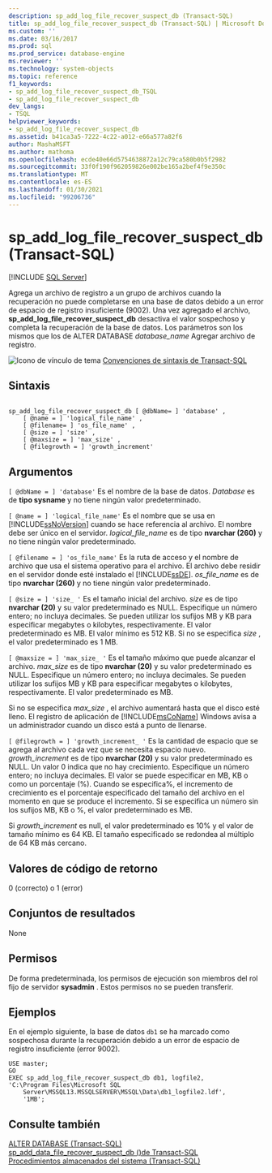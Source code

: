 ```yaml
---
description: sp_add_log_file_recover_suspect_db (Transact-SQL)
title: sp_add_log_file_recover_suspect_db (Transact-SQL) | Microsoft Docs
ms.custom: ''
ms.date: 03/16/2017
ms.prod: sql
ms.prod_service: database-engine
ms.reviewer: ''
ms.technology: system-objects
ms.topic: reference
f1_keywords:
- sp_add_log_file_recover_suspect_db_TSQL
- sp_add_log_file_recover_suspect_db
dev_langs:
- TSQL
helpviewer_keywords:
- sp_add_log_file_recover_suspect_db
ms.assetid: b41ca3a5-7222-4c22-a012-e66a577a82f6
author: MashaMSFT
ms.author: mathoma
ms.openlocfilehash: ecde40e66d5754638872a12c79ca580b0b5f2982
ms.sourcegitcommit: 33f0f190f962059826e002be165a2bef4f9e350c
ms.translationtype: MT
ms.contentlocale: es-ES
ms.lasthandoff: 01/30/2021
ms.locfileid: "99206736"
---
```

# <a name="sp_add_log_file_recover_suspect_db-transact-sql"></a>sp_add_log_file_recover_suspect_db (Transact-SQL)
[!INCLUDE [SQL Server](../../includes/applies-to-version/sqlserver.md)]

  Agrega un archivo de registro a un grupo de archivos cuando la recuperación no puede completarse en una base de datos debido a un error de espacio de registro insuficiente (9002). Una vez agregado el archivo, **sp_add_log_file_recover_suspect_db** desactiva el valor sospechoso y completa la recuperación de la base de datos. Los parámetros son los mismos que los de ALTER DATABASE *database_name* Agregar archivo de registro.  
  
 ![Icono de vínculo de tema](../../database-engine/configure-windows/media/topic-link.gif "Icono de vínculo de tema") [Convenciones de sintaxis de Transact-SQL](../../t-sql/language-elements/transact-sql-syntax-conventions-transact-sql.md)  
  
## <a name="syntax"></a>Sintaxis  
  
```  
  
sp_add_log_file_recover_suspect_db [ @dbName= ] 'database' ,   
    [ @name = ] 'logical_file_name' ,   
    [ @filename= ] 'os_file_name' ,   
    [ @size = ] 'size' ,   
    [ @maxsize = ] 'max_size' ,   
    [ @filegrowth = ] 'growth_increment'  
```  
  
## <a name="arguments"></a>Argumentos  
`[ @dbName = ] 'database'` Es el nombre de la base de datos. *Database* es de **tipo sysname** y no tiene ningún valor predeterminado.  
  
`[ @name = ] 'logical_file_name'` Es el nombre que se usa en [!INCLUDE[ssNoVersion](../../includes/ssnoversion-md.md)] cuando se hace referencia al archivo. El nombre debe ser único en el servidor. *logical_file_name* es de tipo **nvarchar (260)** y no tiene ningún valor predeterminado.  
  
`[ @filename = ] 'os_file_name'` Es la ruta de acceso y el nombre de archivo que usa el sistema operativo para el archivo. El archivo debe residir en el servidor donde esté instalado el [!INCLUDE[ssDE](../../includes/ssde-md.md)]. *os_file_name* es de tipo **nvarchar (260)** y no tiene ningún valor predeterminado.  
  
`[ @size = ] 'size_ '` Es el tamaño inicial del archivo. *size* es de tipo **nvarchar (20)** y su valor predeterminado es NULL. Especifique un número entero; no incluya decimales. Se pueden utilizar los sufijos MB y KB para especificar megabytes o kilobytes, respectivamente. El valor predeterminado es MB. El valor mínimo es 512 KB. Si no se especifica *size* , el valor predeterminado es 1 MB.  
  
`[ @maxsize = ] 'max_size_ '` Es el tamaño máximo que puede alcanzar el archivo. *max_size* es de tipo **nvarchar (20)** y su valor predeterminado es NULL. Especifique un número entero; no incluya decimales. Se pueden utilizar los sufijos MB y KB para especificar megabytes o kilobytes, respectivamente. El valor predeterminado es MB.  
  
 Si no se especifica *max_size* , el archivo aumentará hasta que el disco esté lleno. El registro de aplicación de [!INCLUDE[msCoName](../../includes/msconame-md.md)] Windows avisa a un administrador cuando un disco está a punto de llenarse.  
  
`[ @filegrowth = ] 'growth_increment_ '` Es la cantidad de espacio que se agrega al archivo cada vez que se necesita espacio nuevo. *growth_increment* es de tipo **nvarchar (20)** y su valor predeterminado es NULL. Un valor 0 indica que no hay crecimiento. Especifique un número entero; no incluya decimales. El valor se puede especificar en MB, KB o como un porcentaje (%). Cuando se especifica%, el incremento de crecimiento es el porcentaje especificado del tamaño del archivo en el momento en que se produce el incremento. Si se especifica un número sin los sufijos MB, KB o %, el valor predeterminado es MB.  
  
 Si *growth_increment* es null, el valor predeterminado es 10% y el valor de tamaño mínimo es 64 KB. El tamaño especificado se redondea al múltiplo de 64 KB más cercano.  
  
## <a name="return-code-values"></a>Valores de código de retorno  
 0 (correcto) o 1 (error)  
  
## <a name="result-sets"></a>Conjuntos de resultados  
 None  
  
## <a name="permissions"></a>Permisos  
 De forma predeterminada, los permisos de ejecución son miembros del rol fijo de servidor **sysadmin** . Estos permisos no se pueden transferir.  
  
## <a name="examples"></a>Ejemplos  
 En el ejemplo siguiente, la base de datos `db1` se ha marcado como sospechosa durante la recuperación debido a un error de espacio de registro insuficiente (error 9002).  
  
```  
USE master;  
GO  
EXEC sp_add_log_file_recover_suspect_db db1, logfile2,  
'C:\Program Files\Microsoft SQL  
    Server\MSSQL13.MSSQLSERVER\MSSQL\Data\db1_logfile2.ldf',   
    '1MB';  
```  
  
## <a name="see-also"></a>Consulte también  
 [ALTER DATABASE &#40;Transact-SQL&#41;](../../t-sql/statements/alter-database-transact-sql.md)   
 [sp_add_data_file_recover_suspect_db &#40;&#41;de Transact-SQL ](../../relational-databases/system-stored-procedures/sp-add-data-file-recover-suspect-db-transact-sql.md)   
 [Procedimientos almacenados del sistema &#40;Transact-SQL&#41;](../../relational-databases/system-stored-procedures/system-stored-procedures-transact-sql.md)  
  
  
